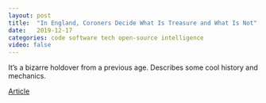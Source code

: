 ```yaml
---
layout: post
title:  "In England, Coroners Decide What Is Treasure and What Is Not"
date:   2019-12-17
categories: code software tech open-source intelligence
video: false
---
```


It’s a bizarre holdover from a previous age.  Describes some cool history and mechanics.

[Article](https://www.atlasobscura.com/articles/coroners-england-treasure-rules)





